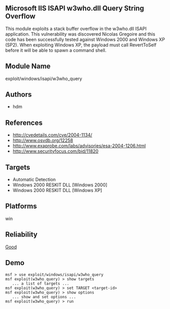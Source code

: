 ## Microsoft IIS ISAPI w3who.dll Query String Overflow

This module exploits a stack buffer overflow in the 
w3who.dll ISAPI application. This vulnerability was 
discovered Nicolas Gregoire and this code has been 
successfully tested against Windows 2000 and Windows XP 
(SP2). When exploiting Windows XP, the payload must call 
RevertToSelf before it will be able to spawn a command 
shell.


## Module Name
exploit/windows/isapi/w3who_query

## Authors
* hdm


## References
* http://cvedetails.com/cve/2004-1134/
* http://www.osvdb.org/12258
* http://www.exaprobe.com/labs/advisories/esa-2004-1206.html
* http://www.securityfocus.com/bid/11820



## Targets
* Automatic Detection
* Windows 2000 RESKIT DLL [Windows 2000]
* Windows 2000 RESKIT DLL [Windows XP]


## Platforms
win

## Reliability
[Good](https://github.com/rapid7/metasploit-framework/wiki/Exploit-Ranking)

## Demo

```
msf > use exploit/windows/isapi/w3who_query
msf exploit(w3who_query) > show targets
   ... a list of targets ...
msf exploit(w3who_query) > set TARGET <target-id>
msf exploit(w3who_query) > show options
   ... show and set options ...
msf exploit(w3who_query) > run
```
    
    